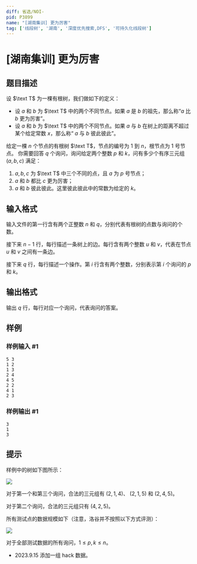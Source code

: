 ```yaml
---
diff: 省选/NOI-
pid: P3899
name: "[湖南集训] 更为厉害"
tag: ['线段树', '湖南', '深度优先搜索,DFS', '可持久化线段树']
---
```

# [湖南集训] 更为厉害
## 题目描述

设 $\text T$ 为一棵有根树，我们做如下的定义：

- 设 $a$ 和 $b$ 为 $\text T$ 中的两个不同节点。如果 $a$ 是 $b$ 的祖先，那么称“$a$ 比 $b$ 更为厉害”。
- 设 $a$ 和 $b$ 为 $\text T$ 中的两个不同节点。如果 $a$ 与 $b$ 在树上的距离不超过某个给定常数 $x$，那么称“ $a$ 与 $b$ 彼此彼此”。

给定一棵 $n$ 个节点的有根树 $\text T$，节点的编号为 $1$ 到 $n$，根节点为 $1$ 号节点。
你需要回答 $q$ 个询问，询问给定两个整数 $p$ 和 $k$，问有多少个有序三元组 $(a,b,c)$ 满足：

1. $a,b,c$ 为 $\text T$ 中三个不同的点，且 $a$ 为 $p$ 号节点；
2. $a$ 和 $b$ 都比 $c$ 更为厉害；
3. $a$ 和 $b$ 彼此彼此。这里彼此彼此中的常数为给定的 $k$。

## 输入格式

输入文件的第一行含有两个正整数 $n$ 和 $q$，分别代表有根树的点数与询问的个数。

接下来 $n - 1$ 行，每行描述一条树上的边。每行含有两个整数 $u$ 和 $v$，代表在节点 $u$ 和 $v$ 之间有一条边。

接下来 $q$ 行，每行描述一个操作。第 $i$ 行含有两个整数，分别表示第 $i$ 个询问的 $p$ 和 $k$。

## 输出格式

输出 $q$ 行，每行对应一个询问，代表询问的答案。

## 样例

### 样例输入 #1
```
5 3
1 2
1 3
2 4
4 5
2 2
4 1
2 3
```
### 样例输出 #1
```
3
1
3
```
## 提示

样例中的树如下图所示：

 ![](https://cdn.luogu.com.cn/upload/pic/6858.png) 

对于第一个和第三个询问，合法的三元组有 $(2,1,4)$、 $(2,1,5)$ 和 $(2,4,5)$。

对于第二个询问，合法的三元组只有 $(4,2,5)$。


所有测试点的数据规模如下（注意，洛谷并不按照以下方式评测）：

 ![](https://cdn.luogu.com.cn/upload/pic/6859.png) 

对于全部测试数据的所有询问，$1\le p,k \le n$。

- 2023.9.15 添加一组 hack 数据。
